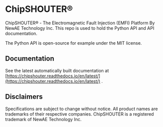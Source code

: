 # ChipSHOUTER®
ChipSHOUTER® - The Electromagnetic Fault Injection (EMFI) Platform By NewAE Technology Inc. This repo is used to hold the Python API and API documentation.

The Python API is open-source for example under the MIT license.

## Documentation

See the latest automatically built documentation at [https://chipshouter.readthedocs.io/en/latest/](https://chipshouter.readthedocs.io/en/latest/) .

## Disclaimers

Specifications are subject to change without notice. All product names are trademarks of their respective companies. ChipSHOUTER is a registered trademark of NewAE Technology Inc.